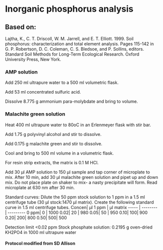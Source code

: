 # Inorganic phosphorus analysis

## Based on:
Lajtha, K., C. T. Driscoll, W. M. Jarrell, and E. T. Elliott. 1999. Soil phosphorus: characterization and
total element analysis. Pages 115-142 in G. P. Robertson, D. C. Coleman, C. S. Bledsoe, and P. Sollins,
editors. Standard Soil Methods for Long-Term Ecological Research. Oxford University Press, New York.

### AMP solution

Add 250 ml ultrapure water to a 500 ml volumetric flask.

Add 53 ml concentrated sulfuric acid.

Dissolve 8.775 g ammonium para-molybdate and bring to volume.

### Malachite green solution

Heat 400 ml ultrapure water to 80oC in an Erlenmeyer flask with stir bar.

Add 1.75 g polyvinyl alcohol and stir to dissolve.

Add 0.175 g malachite green and stir to dissolve.

Cool and bring to 500 ml volume in a volumetric flask.

For resin strip extracts, the matrix is 0.1 M HCl.

Add 30 μl AMP solution to 150 μl sample and tap corner of microplate to mix. After 10 min, add 30 μl
malachite green solution and pipet up and down mix. Do not place plate on shaker to mix- a nasty
precipitate will form. Read microplate at 630 nm after 30 min.

Standard curves: Dilute the 50 ppm stock solution to 1 ppm in a 1.5 ml centrifuge tube (30 μl stock:1470
μl matrix). Create the following standard curve in 1.5 ml centrifuge tubes.
Concen| μl 1 ppm | μl matrix
----- | -------- | ---------
0 ppm| 0 | 1000
0.02| 20 | 980
0.05| 50 | 950
0.10| 100| 900
0.20| 200| 800
0.50| 500| 500

Detection limit <0.02 ppm
Stock phosphate solution: 0.2195 g oven-dried KH2PO4 in 1000 ml ultrapure water

#### Protocol modified from SD Allison
